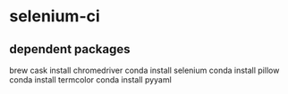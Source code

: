 # selenium-ci


## dependent packages

brew cask install chromedriver
conda install selenium
conda install pillow
conda install termcolor
conda install pyyaml
